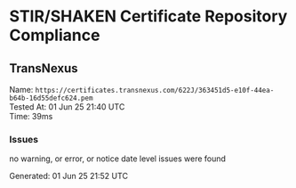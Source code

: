 # STIR/SHAKEN Certificate Repository Compliance

## TransNexus

Name: `https://certificates.transnexus.com/622J/363451d5-e10f-44ea-b64b-16d55defc624.pem`\
Tested At: 01 Jun 25 21:40 UTC\
Time: 39ms

### Issues

no warning, or error, or notice date level issues were found

Generated: 01 Jun 25 21:52 UTC